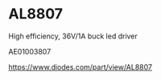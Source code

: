 # AL8807
High efficiency, 36V/1A buck led driver

AE01003807

https://www.diodes.com/part/view/AL8807
